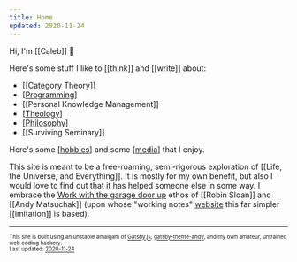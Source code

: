 ```yaml
---
title: Home
updated: 2020-11-24
---
```


Hi, I'm [[Caleb]] 👋

Here's some stuff I like to [[think]] and [[write]] about:

- [[Category Theory]]
- [[Programming]]
- [[Personal Knowledge Management]]
- [[Theology]]
- [[Philosophy]]
- [[Surviving Seminary]]

Here's some [[hobbies]] and some [[media]] that I enjoy.

This site is meant to be a free-roaming, semi-rigorous exploration of [[Life, the Universe, and Everything]]. It is mostly for my own benefit, but also I would love to find out that it has helped someone else in some way. I embrace the <a href="https://notes.andymatuschak.org/About_these_notes?stackedNotes=Work_with_the_garage_door_up" target="_blank">Work with the garage door up</a> ethos of [[Robin Sloan]] and [[Andy Matsuchak]] (upon whose "working notes" <a href="https://notes.andymatuschak.org/About_these_notes" target="_blank">website</a> this far simpler [[imitation]] is based).

---

<sub><sup>This site is built using an unstable amalgam of <a href="https://www.gatsbyjs.com/" target="_blank">Gatsby.js</a>, <a href="https://github.com/aravindballa/gatsby-theme-andy" target="_blank">gatsby-theme-andy</a>, and my own amateur, untrained web coding hackery. </sup></sub><br/>
<sub><sup>Last updated: <a href="https://github.com/CFiggers/calebsnotes" target="_blank">2020-11-24</a></sup></sub>

[//begin]: # "Autogenerated link references for markdown compatibility"
[category-theory]: category-theory "Category Theory"
[programming]: programming "Programming"
[personal-knowledge-management]: personal-knowledge-management "Personal Knowledge Management"
[theology]: theology "Theology"
[philosophy]: philosophy "Philosophy"
[surviving-seminary]: surviving-seminary "Surviving Seminary"
[hobbies]: hobbies "My Hobbies"
[media]: media "Media"
[life-the-universe-and-everything]: life-the-universe-and-everything "Life, the Universe, and Everything"
[andy-matsuchak]: andy-matsuchak "Andy Matsuchak"
[//end]: # "Autogenerated link references"
